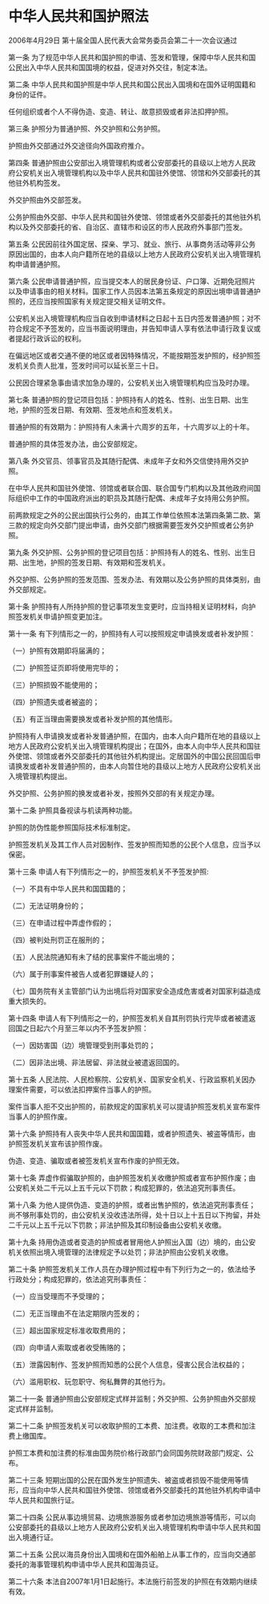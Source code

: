 # 中华人民共和国护照法

2006年4月29日 第十届全国人民代表大会常务委员会第二十一次会议通过

<!-- INFO END -->

第一条 为了规范中华人民共和国护照的申请、签发和管理，保障中华人民共和国公民出入中华人民共和国国境的权益，促进对外交往，制定本法。

第二条 中华人民共和国护照是中华人民共和国公民出入国境和在国外证明国籍和身份的证件。

任何组织或者个人不得伪造、变造、转让、故意损毁或者非法扣押护照。

第三条 护照分为普通护照、外交护照和公务护照。

护照由外交部通过外交途径向外国政府推介。

第四条 普通护照由公安部出入境管理机构或者公安部委托的县级以上地方人民政府公安机关出入境管理机构以及中华人民共和国驻外使馆、领馆和外交部委托的其他驻外机构签发。

外交护照由外交部签发。

公务护照由外交部、中华人民共和国驻外使馆、领馆或者外交部委托的其他驻外机构以及外交部委托的省、自治区、直辖市和设区的市人民政府外事部门签发。

第五条 公民因前往外国定居、探亲、学习、就业、旅行、从事商务活动等非公务原因出国的，由本人向户籍所在地的县级以上地方人民政府公安机关出入境管理机构申请普通护照。

第六条 公民申请普通护照，应当提交本人的居民身份证、户口簿、近期免冠照片以及申请事由的相关材料。国家工作人员因本法第五条规定的原因出境申请普通护照的，还应当按照国家有关规定提交相关证明文件。

公安机关出入境管理机构应当自收到申请材料之日起十五日内签发普通护照；对不符合规定不予签发的，应当书面说明理由，并告知申请人享有依法申请行政复议或者提起行政诉讼的权利。

在偏远地区或者交通不便的地区或者因特殊情况，不能按期签发护照的，经护照签发机关负责人批准，签发时间可以延长至三十日。

公民因合理紧急事由请求加急办理的，公安机关出入境管理机构应当及时办理。

第七条 普通护照的登记项目包括：护照持有人的姓名、性别、出生日期、出生地，护照的签发日期、有效期、签发地点和签发机关。

普通护照的有效期为：护照持有人未满十六周岁的五年，十六周岁以上的十年。

普通护照的具体签发办法，由公安部规定。

第八条 外交官员、领事官员及其随行配偶、未成年子女和外交信使持用外交护照。

在中华人民共和国驻外使馆、领馆或者联合国、联合国专门机构以及其他政府间国际组织中工作的中国政府派出的职员及其随行配偶、未成年子女持用公务护照。

前两款规定之外的公民出国执行公务的，由其工作单位依照本法第四条第二款、第三款的规定向外交部门提出申请，由外交部门根据需要签发外交护照或者公务护照。

第九条 外交护照、公务护照的登记项目包括：护照持有人的姓名、性别、出生日期、出生地，护照的签发日期、有效期和签发机关。

外交护照、公务护照的签发范围、签发办法、有效期以及公务护照的具体类别，由外交部规定。

第十条 护照持有人所持护照的登记事项发生变更时，应当持相关证明材料，向护照签发机关申请护照变更加注。

第十一条 有下列情形之一的，护照持有人可以按照规定申请换发或者补发护照：

（一）护照有效期即将届满的；

（二）护照签证页即将使用完毕的；

（三）护照损毁不能使用的；

（四）护照遗失或者被盗的；

（五）有正当理由需要换发或者补发护照的其他情形。

护照持有人申请换发或者补发普通护照，在国内，由本人向户籍所在地的县级以上地方人民政府公安机关出入境管理机构提出；在国外，由本人向中华人民共和国驻外使馆、领馆或者外交部委托的其他驻外机构提出。定居国外的中国公民回国后申请换发或者补发普通护照的，由本人向暂住地的县级以上地方人民政府公安机关出入境管理机构提出。

外交护照、公务护照的换发或者补发，按照外交部的有关规定办理。

第十二条 护照具备视读与机读两种功能。

护照的防伪性能参照国际技术标准制定。

护照签发机关及其工作人员对因制作、签发护照而知悉的公民个人信息，应当予以保密。

第十三条 申请人有下列情形之一的，护照签发机关不予签发护照:

（一）不具有中华人民共和国国籍的；

（二）无法证明身份的；

（三）在申请过程中弄虚作假的；

（四）被判处刑罚正在服刑的；

（五）人民法院通知有未了结的民事案件不能出境的；

（六）属于刑事案件被告人或者犯罪嫌疑人的；

（七）国务院有关主管部门认为出境后将对国家安全造成危害或者对国家利益造成重大损失的。

第十四条 申请人有下列情形之一的，护照签发机关自其刑罚执行完毕或者被遣返回国之日起六个月至三年以内不予签发护照：

（一）因妨害国（边）境管理受到刑事处罚的；

（二）因非法出境、非法居留、非法就业被遣返回国的。

第十五条 人民法院、人民检察院、公安机关、国家安全机关、行政监察机关因办理案件需要，可以依法扣押案件当事人的护照。

案件当事人拒不交出护照的，前款规定的国家机关可以提请护照签发机关宣布案件当事人的护照作废。

第十六条 护照持有人丧失中华人民共和国国籍，或者护照遗失、被盗等情形，由护照签发机关宣布该护照作废。

伪造、变造、骗取或者被签发机关宣布作废的护照无效。

第十七条 弄虚作假骗取护照的，由护照签发机关收缴护照或者宣布护照作废；由公安机关处二千元以上五千元以下罚款；构成犯罪的，依法追究刑事责任。

第十八条 为他人提供伪造、变造的护照，或者出售护照的，依法追究刑事责任；尚不够刑事处罚的，由公安机关没收违法所得，处十日以上十五日以下拘留，并处二千元以上五千元以下罚款；非法护照及其印制设备由公安机关收缴。

第十九条 持用伪造或者变造的护照或者冒用他人护照出入国（边）境的，由公安机关依照出境入境管理的法律规定予以处罚；非法护照由公安机关收缴。

第二十条 护照签发机关工作人员在办理护照过程中有下列行为之一的，依法给予行政处分；构成犯罪的，依法追究刑事责任：

（一）应当受理而不予受理的；

（二）无正当理由不在法定期限内签发的；

（三）超出国家规定标准收取费用的；

（四）向申请人索取或者收受贿赂的；

（五）泄露因制作、签发护照而知悉的公民个人信息，侵害公民合法权益的；

（六）滥用职权、玩忽职守、徇私舞弊的其他行为。

第二十一条 普通护照由公安部规定式样并监制；外交护照、公务护照由外交部规定式样并监制。

第二十二条 护照签发机关可以收取护照的工本费、加注费。收取的工本费和加注费上缴国库。

护照工本费和加注费的标准由国务院价格行政部门会同国务院财政部门规定、公布。

第二十三条 短期出国的公民在国外发生护照遗失、被盗或者损毁不能使用等情形，应当向中华人民共和国驻外使馆、领馆或者外交部委托的其他驻外机构申请中华人民共和国旅行证。

第二十四条 公民从事边境贸易、边境旅游服务或者参加边境旅游等情形，可以向公安部委托的县级以上地方人民政府公安机关出入境管理机构申请中华人民共和国出入境通行证。

第二十五条 公民以海员身份出入国境和在国外船舶上从事工作的，应当向交通部委托的海事管理机构申请中华人民共和国海员证。

第二十六条 本法自2007年1月1日起施行。本法施行前签发的护照在有效期内继续有效。